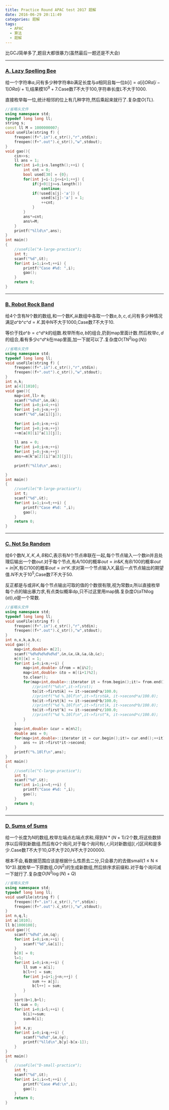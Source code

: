 ```yaml
---
title: Practice Round APAC test 2017 题解
date: 2016-06-29 20:11:49
categories: 题解
tags:
  - APAC
  - 算法
  - 题解
---
```


比GCJ简单多了,题目大都很暴力(虽然最后一题还是不大会)

---

### [A. Lazy Spelling Bee](https://code.google.com/codejam/contest/5254486/dashboard#s=p0)

给一个字符串$a$,问有多少种字符串$b$满足长度与$a$相同且每一位$b[i] = a[i] OR a[i-1] OR a[i+1]$,结果模$10^9 + 7$.Case数$T$不大于$100$,字符串长度$L$不大于$1000$.

直接枚举每一位,统计相邻的位上有几种字符,然后乘起来就行了.复杂度$O(TL)$.

``` cpp
//省略头文件
using namespace std;
typedef long long ll;
string s;
const ll M = 1000000007;
void useFile(string f) {
	freopen((f+".in").c_str(),"r",stdin);
	freopen((f+".out").c_str(),"w",stdout);
} 
void gao(){
	cin>>s;	
	ll ans = 1;
	for(int i=0;i<s.length();++i) {
		int cnt = 0;
		bool used[30] = {0};
		for(int j=i-1;j<=i+1;++j) {
			if(j<0||j>=s.length())
				continue;
			if(!used[s[j]-'a']) {
				used[s[j]-'a'] = 1;
				++cnt;
			}
		}
		ans*=cnt;
		ans%=M;
	}
	printf("%lld\n",ans);
}
int main()
{
	//useFile("A-large-practice");
	int t;
    scanf("%d",&t);
    for(int i=1;i<=t;++i) {
    	printf("Case #%d: ",i);
    	gao();
    }
    return 0;
}

```
<!-- more -->

---

### [B. Robot Rock Band](https://code.google.com/codejam/contest/5254486/dashboard#s=p1)

给$4$个含有$N$个数的数组,和一个数$K$,从数组中各取一个数$a,b,c,d$,问有多少种情况满足$a$^$b$^$c$^$d=K$.其中$N$不大于$1000$,Case数$T$不大于$10$.

等价于找$a$^$b=c$^$d$^$k$的组数.枚举所有$a,b$的组合,扔到map里面计数.然后枚举$c,d$的组合,看有多少$c$^$d$^$k$在map里面,加一下就可以了.复杂度$O(T N^2 \log(N))$

``` cpp
//省略头文件
using namespace std;
typedef long long ll;
void useFile(string f) {
	freopen((f+".in").c_str(),"r",stdin);
	freopen((f+".out").c_str(),"w",stdout);
}
int n,k;
int a[4][1010];
void gao(){
	map<int,ll> m;
	scanf("%d%d",&n,&k);
	for(int i=0;i<4;++i)
	for(int j=0;j<n;++j)
	scanf("%d",&a[i][j]);
	
	for(int i=0;i<n;++i)
	for(int j=0;j<n;++j)
	++m[a[0][i]^a[1][j]];
	
	ll ans = 0;
	for(int i=0;i<n;++i)
	for(int j=0;j<n;++j)
	ans+=m[k^a[2][i]^a[3][j]];
	
	printf("%lld\n",ans);

}
int main()
{
	//useFile("B-large-practice");
	int t;
    scanf("%d",&t);
    for(int i=1;i<=t;++i) {
    	printf("Case #%d: ",i);
    	gao();
    }
    return 0;
}

```

---

### [C. Not So Random](https://code.google.com/codejam/contest/5254486/dashboard#s=p2)

给$6$个数$N,X,K,A,B$和$C$,表示有$N$个节点串联在一起,每个节点输入一个数$in$并且处理后输出一个数$out$.对于每个节点,有$A/100$的概率$out=in$&$K$,有$B/100$的概率$out=in$|$K$,有$C/100$的概率$out=in$^$K$.求对第一个节点输入$X$,最后一点节点输出的期望值.$N$不大于$10^5$,Case数$T$不大于$50$.

反正都是与或非$K$,每个节点输出可取的值的个数很有限,视为常数$a$,所以直接枚举每个点的输出暴力求,有点类似概率dp,只不过这里用map搞.复杂度$O(aTN\log(a))$,$a$是一个常数.

``` cpp
//省略头文件
using namespace std;
typedef long long ll;
void useFile(string f) {
	freopen((f+".in").c_str(),"r",stdin);
	freopen((f+".out").c_str(),"w",stdout);
}
int n,x,k,a,b,c;
void gao(){
	map<int,double> m[2];
	scanf("%d%d%d%d%d%d",&n,&x,&k,&a,&b,&c);
	m[0][x] = 1;
	for(int i=0;i<n;++i) {
		map<int,double> &from = m[i%2];
		map<int,double> &to = m[(i+1)%2]; 
		to.clear();
		for(map<int,double>::iterator it = from.begin();it!= from.end();++it) {
			//printf("%d\n",it->first);
			to[it->first&k] += it->second*a/100.0;
			//printf("%d %.10lf\n",it->first&k, it->second*a/100.0);
			to[it->first|k] += it->second*b/100.0;
			//printf("%d %.10lf\n",it->first|k, it->second*b/100.0);
			to[it->first^k] += it->second*c/100.0;
			//printf("%d %.10lf\n",it->first^k, it->second*c/100.0);
		}
	}
	map<int,double> &cur = m[n%2];
	double ans = 0;
	for(map<int,double>::iterator it = cur.begin();it!= cur.end();++it) {
		ans += it->first*it->second;
	}
	printf("%.10lf\n",ans);
}
int main()
{
	//useFile("C-large-practice");
	int t;
    scanf("%d",&t);
    for(int i=1;i<=t;++i) {
    	printf("Case #%d: ",i);
    	gao();
    }
    return 0;
}

```

---

### [D. Sums of Sums](https://code.google.com/codejam/contest/5254486/dashboard#s=p3)

给一个长度为$N$的数组,枚举左端点右端点求和,得到$N*(N+1)/2$个数,将这些数排序以后得到新数组.然后有$Q$个询问,对于每个询问有$l,r$,问对新数组$[l,r]$区间和是多少.Case数$T$不大于$10$,$Q$不大于$20$,$N$不大于$200000$.

根本不会,看数据范围应该是根据什么性质去二分,只会暴力的去做small(1 ≤ N ≤ 10^3).就枚举一下原数组,$O(N^2)$的生成新数组,然后排序求前缀和.对于每个询问减一下就行了.复杂度$O(N^2 \log(N)+Q)$

``` cpp
//省略头文件
using namespace std;
typedef long long ll;
void useFile(string f) {
	freopen((f+".in").c_str(),"r",stdin);
	freopen((f+".out").c_str(),"w",stdout);
}
int n,q,l;
int a[1010];
ll b[1000100];
void gao(){
	scanf("%d%d",&n,&q);
	for(int i=0;i<n;++i) {
		scanf("%d",&a[i]);
	}
	b[0] = 0;
	l=1;
	for(int i=0;i<n;++i) {
		ll sum = a[i];
		b[l++] = sum;
		for(int j=i+1;j<n;++j) {
			sum += a[j];
			b[l++] = sum;
		}
	}
	sort(b+1,b+l);
	ll sum = 0;
	for(int i=0;i<l;++i) {
		b[i]+=sum;
		sum=b[i];
	}
	int x,y;
	for(int i=0;i<q;++i) {
		scanf("%d%d",&x,&y);
		printf("%lld\n",b[y]-b[x-1]);
	}
}
int main()
{
	//useFile("D-small-practice");
	int t;
    scanf("%d",&t);
    for(int i=1;i<=t;++i) {
    	printf("Case #%d:\n",i);
    	gao();
    }
    return 0;
}

```